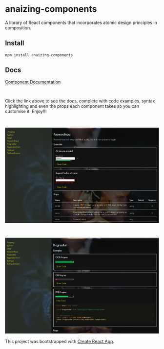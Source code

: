 # anaizing-components

A library of React components that incorporates atomic design principles in composition.

## Install

```
npm install anaizing-components
```

## Docs
[Component Documentation](https://anaizing.github.io/anaizing-components/)

<br>

Click the link above to see the docs, complete with code examples, syntax highlighting and even the props each component takes so you can customise it. Enjoy!!!


<br>

![Screenshot of docs page](ComponentDocs.png)

<br>

![Screenshot of docs page](SyntaxHighlighting.png)





This project was bootstrapped with [Create React App](https://github.com/facebookincubator/create-react-app).
